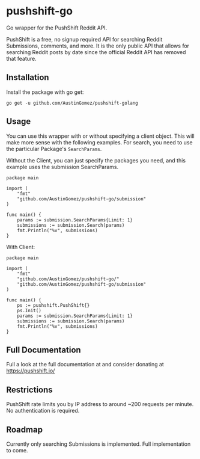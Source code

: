 
# pushshift-go
Go wrapper for the PushShift Reddit API. 

PushShift is a free, no signup required API for searching Reddit Submissions, comments, and more. It is the only public API that allows for searching Reddit posts by date since the official Reddit API has removed that feature.

## Installation

Install the package with go get:

`go get -u github.com/AustinGomez/pushshift-golang`


## Usage

You can use this wrapper with or without specifying a client object. This will make more sense with the following examples. For search, you need to use the particular Package's `SearchParams`.

Without the Client, you can just specify the packages you need, and this example uses the submission SearchParams.
```
package main

import (
	"fmt"
	"github.com/AustinGomez/pushshift-go/submission"
)

func main() {
	params := submission.SearchParams{Limit: 1}
	submissions := submission.Search(params)
	fmt.Println("%v", submissions)
}
```


With Client:
```
package main

import (
	"fmt"
	"github.com/AustinGomez/pushshift-go/"
	"github.com/AustinGomez/pushshift-go/submission"
)

func main() {
	ps := pushshift.PushShift{}
	ps.Init()
	params := submission.SearchParams{Limit: 1}
	submissions := submission.Search(params)
	fmt.Println("%v", submissions)
}
```



## Full Documentation
Full  a look at the full documentation at and consider donating at https://pushshift.io/ 

## Restrictions

PushShift rate limits you by IP address to around ~200 requests per minute. No authentication is required.


## Roadmap

Currently only searching Submissions is implemented. Full implementation to come.
